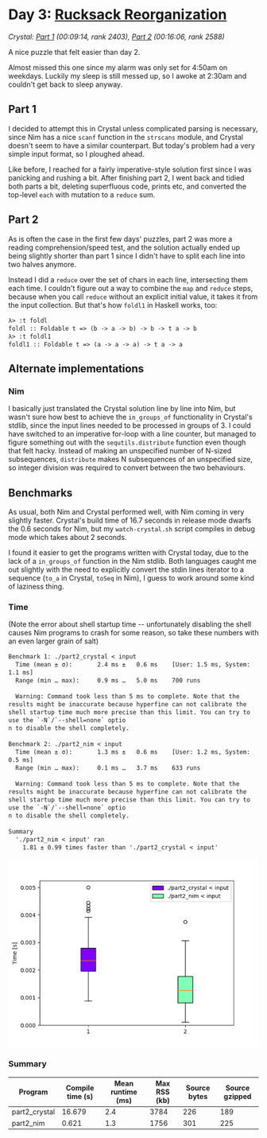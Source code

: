 # Day 3: [Rucksack Reorganization](https://adventofcode.com/2022/day/3)
*Crystal: [Part 1](https://github.com/DestyNova/advent_of_code_2022/blob/main/3/part1.cr) (00:09:14, rank 2403), [Part 2](https://github.com/DestyNova/advent_of_code_2022/blob/main/3/part2.cr) (00:16:06, rank 2588)*

A nice puzzle that felt easier than day 2.

Almost missed this one since my alarm was only set for 4:50am on weekdays. Luckily my sleep is still messed up, so I awoke at 2:30am and couldn't get back to sleep anyway.

## Part 1

I decided to attempt this in Crystal unless complicated parsing is necessary, since Nim has a nice `scanf` function in the `strscans` module, and Crystal doesn't seem to have a similar counterpart. But today's problem had a very simple input format, so I ploughed ahead.

Like before, I reached for a fairly imperative-style solution first since I was panicking and rushing a bit. After finishing part 2, I went back and tidied both parts a bit, deleting superfluous code, prints etc, and converted the top-level `each` with mutation to a `reduce` sum.

## Part 2

As is often the case in the first few days' puzzles, part 2 was more a reading comprehension/speed test, and the solution actually ended up being slightly shorter than part 1 since I didn't have to split each line into two halves anymore.

Instead I did a `reduce` over the set of chars in each line, intersecting them each time. I couldn't figure out a way to combine the `map` and `reduce` steps, because when you call `reduce` without an explicit initial value, it takes it from the input collection. But that's how `foldl1` in Haskell works, too:

```
λ> :t foldl
foldl :: Foldable t => (b -> a -> b) -> b -> t a -> b
λ> :t foldl1
foldl1 :: Foldable t => (a -> a -> a) -> t a -> a
```

## Alternate implementations

### Nim

I basically just translated the Crystal solution line by line into Nim, but wasn't sure how best to achieve the `in_groups_of` functionality in Crystal's stdlib, since the input lines needed to be processed in groups of 3. I could have switched to an imperative for-loop with a line counter, but managed to figure something out with the `sequtils.distribute` function even though that felt hacky. Instead of making an unspecified number of N-sized subsequences, `distribute` makes N subsequences of an unspecified size, so integer division was required to convert between the two behaviours.

## Benchmarks

As usual, both Nim and Crystal performed well, with Nim coming in very slightly faster. Crystal's build time of 16.7 seconds in release mode dwarfs the 0.6 seconds for Nim, but my `watch-crystal.sh` script compiles in debug mode which takes about 2 seconds.

I found it easier to get the programs written with Crystal today, due to the lack of a `in_groups_of` function in the Nim stdlib. Both languages caught me out slightly with the need to explicitly convert the stdin lines iterator to a sequence (`to_a` in Crystal, `toSeq` in Nim), I guess to work around some kind of laziness thing.

### Time

(Note the error about shell startup time -- unfortunately disabling the shell causes Nim programs to crash for some reason, so take these numbers with an even larger grain of salt)

```
Benchmark 1: ./part2_crystal < input                                                                     
  Time (mean ± σ):       2.4 ms ±   0.6 ms    [User: 1.5 ms, System: 1.1 ms]                             
  Range (min … max):     0.9 ms …   5.0 ms    700 runs                                                                
                                                    
  Warning: Command took less than 5 ms to complete. Note that the results might be inaccurate because hyperfine can not calibrate the shell startup time much more precise than this limit. You can try to use the `-N`/`--shell=none` optio
n to disable the shell completely.                                                                       
                                                    
Benchmark 2: ./part2_nim < input                                                                         
  Time (mean ± σ):       1.3 ms ±   0.6 ms    [User: 1.2 ms, System: 0.5 ms]                                          
  Range (min … max):     0.1 ms …   3.7 ms    633 runs                                                                
                                                    
  Warning: Command took less than 5 ms to complete. Note that the results might be inaccurate because hyperfine can not calibrate the shell startup time much more precise than this limit. You can try to use the `-N`/`--shell=none` optio
n to disable the shell completely.                         
                                                           
Summary                                                                                                  
  './part2_nim < input' ran                                                                              
    1.81 ± 0.99 times faster than './part2_crystal < input'      
```

![Boxplot of runtime benchmark results](runtime.png)

### Summary

Program | Compile time (s) | Mean runtime (ms) | Max RSS (kb) | Source bytes | Source gzipped
--- | --- | --- | --- | --- | ---
part2_crystal | 16.679 | 2.4 | 3784 | 226 | 189
part2_nim | 0.621 | 1.3 | 1756 | 301 | 225
